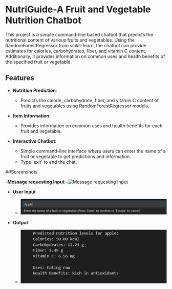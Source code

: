 # NutriGuide-A Fruit and Vegetable Nutrition Chatbot

This project is a simple command-line based chatbot that predicts the nutritional content of various fruits and vegetables. Using the RandomForestRegressor from scikit-learn, the chatbot can provide estimates for calories, carbohydrates, fiber, and vitamin C content. Additionally, it provides information on common uses and health benefits of the specified fruit or vegetable.

## Features

- **Nutrition Prediction**:
  - Predicts the calorie, carbohydrate, fiber, and vitamin C content of fruits and vegetables using RandomForestRegressor models.
  
- **Item Information**:
  - Provides information on common uses and health benefits for each fruit and vegetable.

- **Interactive Chatbot**:
  - Simple command-line interface where users can enter the name of a fruit or vegetable to get predictions and information.
  - Type 'exit' to end the chat.

##Screenshots

-**Message requesting Input**
 -![Message requesting Input](images/nurti-message.png)

- **User Input**
  - ![User Input](images/nutri_input.png)
  
- **Output**
  - ![Output](images/nutri_output.png)
